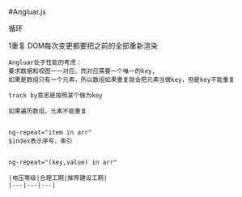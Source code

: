 #Angluar.js

循环

1重复
    DOM每次变更都要把之前的全部重新渲染
    
    Angluar处于性能的考虑：
    要求数据和视图一一对应，而对应需要一个唯一的key,
    如果是数组只有一个元素，所以数组如果重复就会把元素当做key，但是key不能重复
    
    track by意思是按照某个做为key
    
    如果遍历数组，元素不能重复
    
    
    ng-repeat="item in arr"
    $index表示序号，索引
    
    
    ng-repeat="(key,value) in arr"
    
    |电压等级|合理工期|推荐建设工期|
    |---|---|---|
    
    
    